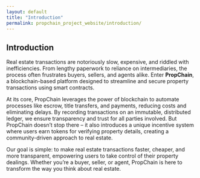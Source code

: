 ```yaml
---
layout: default
title: "Introduction"
permalink: propchain_project_website/introduction/
---
```


<div class="parallax">
  <section id="introduction" class="parallax__layer parallax__layer--back">
    <div class="section-content">
      <h2>Introduction</h2>
      <p>
        Real estate transactions are notoriously slow, expensive, and riddled with inefficiencies. From lengthy paperwork to reliance on intermediaries, the process often frustrates buyers, sellers, and agents alike. Enter <strong>PropChain</strong>, a blockchain-based platform designed to streamline and secure property transactions using smart contracts.
      </p>
      <p>
        At its core, PropChain leverages the power of blockchain to automate processes like escrow, title transfers, and payments, reducing costs and eliminating delays. By recording transactions on an immutable, distributed ledger, we ensure transparency and trust for all parties involved. But PropChain doesn’t stop there – it also introduces a unique incentive system where users earn tokens for verifying property details, creating a community-driven approach to real estate.
      </p>
      <p>
        Our goal is simple: to make real estate transactions faster, cheaper, and more transparent, empowering users to take control of their property dealings. Whether you’re a buyer, seller, or agent, PropChain is here to transform the way you think about real estate.
      </p>
    </div>
  </section>
</div>
